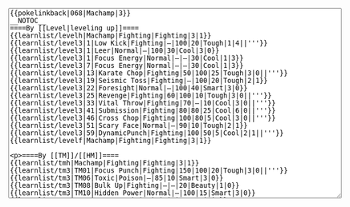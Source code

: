 </p><textarea readonly="" accesskey="," id="wpTextbox1" cols="80" rows="25" style="" class="mw-editfont-monospace" lang="en" dir="ltr" name="wpTextbox1">{{pokelinkback|068|Machamp|3}}
__NOTOC__
====By [[Level|leveling up]]====
{{learnlist/levelh|Machamp|Fighting|Fighting|3|1}}
{{learnlist/level3|1|Low Kick|Fighting|—|100|20|Tough|1|4||'''}}
{{learnlist/level3|1|Leer|Normal|—|100|30|Cool|3|0}}
{{learnlist/level3|1|Focus Energy|Normal|—|—|30|Cool|1|3}}
{{learnlist/level3|7|Focus Energy|Normal|—|—|30|Cool|1|3}}
{{learnlist/level3|13|Karate Chop|Fighting|50|100|25|Tough|3|0||'''}}
{{learnlist/level3|19|Seismic Toss|Fighting|—|100|20|Tough|2|1}}
{{learnlist/level3|22|Foresight|Normal|—|100|40|Smart|3|0}}
{{learnlist/level3|25|Revenge|Fighting|60|100|10|Tough|3|0||'''}}
{{learnlist/level3|33|Vital Throw|Fighting|70|—|10|Cool|3|0||'''}}
{{learnlist/level3|41|Submission|Fighting|80|80|25|Cool|6|0||'''}}
{{learnlist/level3|46|Cross Chop|Fighting|100|80|5|Cool|3|0||'''}}
{{learnlist/level3|51|Scary Face|Normal|—|90|10|Tough|2|1}}
{{learnlist/level3|59|DynamicPunch|Fighting|100|50|5|Cool|2|1||'''}}
{{learnlist/levelf|Machamp|Fighting|Fighting|3|1}}

====By [[TM]]/[[HM]]====
{{learnlist/tmh|Machamp|Fighting|Fighting|3|1}}
{{learnlist/tm3|TM01|Focus Punch|Fighting|150|100|20|Tough|3|0||'''}}
{{learnlist/tm3|TM06|Toxic|Poison|—|85|10|Smart|3|0}}
{{learnlist/tm3|TM08|Bulk Up|Fighting|—|—|20|Beauty|1|0}}
{{learnlist/tm3|TM10|Hidden Power|Normal|—|100|15|Smart|3|0}}
{{learnlist/tm3|TM11|Sunny Day|Fire|—|—|5|Beauty|1|0}}
{{learnlist/tm3|TM15|Hyper Beam|Normal|150|90|5|Cool|4|4}}
{{learnlist/tm3|TM17|Protect|Normal|—|—|10|Cute|1|0}}
{{learnlist/tm3|TM18|Rain Dance|Water|—|—|5|Tough|1|0}}
{{learnlist/tm3|TM21|Frustration|Normal|—|100|20|Cute|1|0}}
{{learnlist/tm3|TM26|Earthquake|Ground|100|100|10|Tough|1|3}}
{{learnlist/tm3|TM27|Return|Normal|—|100|20|Cute|1|0}}
{{learnlist/tm3|TM28|Dig|Ground|60|100|10|Smart|1|0}}
{{learnlist/tm3|TM31|Brick Break|Fighting|75|100|15|Cool|1|4||'''}}
{{learnlist/tm3|TM32|Double Team|Normal|—|—|15|Cool|2|0}}
{{learnlist/tm3|TM35|Flamethrower|Fire|95|100|15|Beauty|4|0}}
{{learnlist/tm3|TM38|Fire Blast|Fire|120|85|5|Beauty|4|0}}
{{learnlist/tm3|TM39|Rock Tomb|Rock|50|80|10|Smart|3|0}}
{{learnlist/tm3|TM42|Facade|Normal|70|100|20|Cute|2|0}}
{{learnlist/tm3|TM43|Secret Power|Normal|70|100|20|Smart|1|0}}
{{learnlist/tm3|TM44|Rest|Psychic|—|—|10|Cute|2|0}}
{{learnlist/tm3|TM45|Attract|Normal|—|100|15|Cute|2|0}}
{{learnlist/tm3|TM46|Thief|Dark|40|100|10|Tough|1|0}}
{{learnlist/tm3|HM04|Strength|Normal|80|100|15|Tough|2|1}}
{{learnlist/tm3|HM06|Rock Smash|Fighting|20|100|15|Tough|1|0||'''}}
{{learnlist/tmf|Machamp|Fighting|Fighting|3|1}}

====By {{pkmn|breeding}}====
{{learnlist/breedh|Machamp|Fighting|Fighting|3|1}}
{{learnlist/breed3|{{MSP/3|107|Hitmonchan}}{{MSP/3|237|Hitmontop}}|Counter|Fighting|—|100|20|Tough|2|0}}
{{learnlist/breed3|{{MSP/3|122|Mr. Mime}}|Encore|Normal|—|100|5|Cute|2|0}}
{{learnlist/breed3|{{MSP/3|122|Mr. Mime}}{{MSP/3|125|Electabuzz}}|Light Screen|Psychic|—|—|30|Beauty|1|0}}
{{learnlist/breed3|{{MSP/3|096|Drowzee}}{{MSP/3|097|Hypno}}{{MSP/3|106|Hitmonlee}}{{MSP/3|122|Mr. Mime}}{{MSP/3|307|Meditite}}{{MSP/3|308|Medicham}}|Meditate|Psychic|—|—|40|Beauty|1|0}}
{{learnlist/breed3|{{MSP/3|327|Spinda}}|Rock Slide|Rock|75|90|10|Tough|1|3|*}}
{{learnlist/breed3|{{MSP/3|106|Hitmonlee}}{{MSP/3|237|Hitmontop}}|Rolling Kick|Fighting|60|85|15|Cool|1|3||'''}}
{{learnlist/breed3|{{MSP/3|296|Makuhita}}{{MSP/3|297|Hariyama}}|SmellingSalt|Normal|60|100|10|Smart|2|3}}
{{learnlist/breedf|Machamp|Fighting|Fighting|3|1}}

====By [[Move Tutor|tutoring]]====
{{learnlist/tutorh|Machamp|Fighting|Fighting|3|1}}
{{learnlist/tutor3|Body Slam|Normal|85|100|15|Tough|1|4|||yes|yes|yes}}
{{learnlist/tutor3|Counter|Fighting|—|100|20|Tough|2|0|||yes|yes|no}}
{{learnlist/tutor3|Double-Edge|Normal|120|100|15|Tough|6|0|||yes|yes|yes}}
{{learnlist/tutor3|DynamicPunch|Fighting|100|50|5|Cool|2|1||'''|no|yes|no}}
{{learnlist/tutor3|Endure|Normal|—|—|10|Tough|2|0|||no|yes|no}}
{{learnlist/tutor3|Fire Punch|Fire|75|100|15|Beauty|4|0|||no|yes|no}}
{{learnlist/tutor3|Ice Punch|Ice|75|100|15|Beauty|4|0|||no|yes|no}}
{{learnlist/tutor3|Mega Kick|Normal|120|75|5|Cool|4|0|||yes|yes|no}}
{{learnlist/tutor3|Mega Punch|Normal|80|85|20|Tough|4|0|||yes|yes|no}}
{{learnlist/tutor3|Metronome|Normal|—|—|10|Cute|3|0|||yes|yes|no}}
{{learnlist/tutor3|Mimic|Normal|—|—|10|Cute|1|0|||yes|yes|yes}}
{{learnlist/tutor3|Mud-Slap|Ground|20|100|10|Cute|2|1|||no|yes|no}}
{{learnlist/tutor3|Rock Slide|Rock|75|90|10|Tough|1|3|||yes|yes|no}}
{{learnlist/tutor3|Seismic Toss|Fighting|—|100|20|Tough|2|1|||yes|yes|yes}}
{{learnlist/tutor3|Sleep Talk|Normal|—|—|10|Cute|3|0|||no|yes|no}}
{{learnlist/tutor3|Snore|Normal|40|100|15|Cute|4|0|||no|yes|no}}
{{learnlist/tutor3|Substitute|Normal|—|—|10|Smart|2|0|||yes|yes|yes}}
{{learnlist/tutor3|Swagger|Normal|—|90|15|Cute|2|0|||no|yes|yes}}
{{learnlist/tutor3|ThunderPunch|Electric|75|100|15|Cool|4|0|||no|yes|no}}
{{learnlist/tutorf|Machamp|Fighting|Fighting|3|1}}

====By a prior [[evolution]]====
{{Learnlist/prevoh|Machamp|Fighting|Fighting|3|1}}
{{Learnlist/prevo3null}}
{{Learnlist/prevof|Machamp|Fighting|Fighting|3|1}}

[[it:Machamp/Mosse apprese in terza generazione]]
[[zh:怪力/第三世代招式表]]
